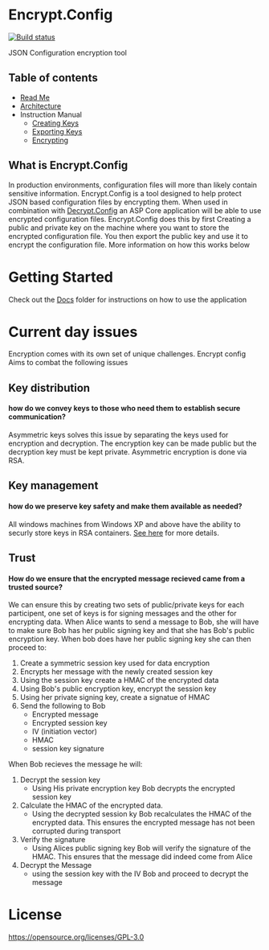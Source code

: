 # Encrypt.Config
[![Build status](https://ci.appveyor.com/api/projects/status/gfh5l8uq94ws732x/branch/master?svg=true)](https://github.com/Supercide/Encrypt.Config/tree/master)

JSON Configuration encryption tool
## Table of contents
- [Read Me](./readme.md)
- [Architecture](./docs/Architecture.md)
- Instruction Manual
    - [Creating Keys](./docs/CreatingKeys.md)
    - [Exporting Keys](./docs/ExportingKeys.md)
    - [Encrypting](./docs/Encryption.md)

## What is Encrypt.Config

In production environments, configuration files will more than likely contain sensitive information. Encrypt.Config is a tool designed to help protect JSON based configuration files by encrypting them. When used in combination with [Decrypt.Config](https://github.com/Supercide/Decrypt.Config) an ASP Core application will be able to use encrypted configuration files. Encrypt.Config does this by first Creating a public and private key on the machine where you want to store the encrypted configuration file. You then export the public key and use it to encrypt the configuration file. More information on how this works below 

# Getting Started 
Check out the [Docs](/docs) folder for instructions on how to use the application 

# Current day issues
Encryption comes with its own set of unique challenges. Encrypt config Aims to combat the following issues

## Key distribution 
#### how do we convey keys to those who need them to establish secure communication? 
Asymmetric keys solves this issue by separating the keys used for encryption and decryption. The encryption key can be made public but the decryption key must be kept private. Asymmetric encryption is done via RSA.

## Key management
#### how do we preserve key safety and make them available as needed? 
All windows machines from Windows XP and above have the ability to securly store keys in RSA containers. [See here](https://msdn.microsoft.com/library/9a179f38-8fb7-4442-964c-fb7b9f39f5b9) for more details.
 
## Trust
#### How do we ensure that the encrypted message recieved came from a trusted source? 
We can ensure this by creating two sets of public/private keys for each participent, one set of keys is for signing messages and the other for encrypting data. When Alice wants to send a message to Bob, she will have to make sure Bob has her public signing key and that she has Bob's public encryption key. When bob does have her public signing key she can then proceed to:
1. Create a symmetric session key used for data encryption
2. Encrypts her message with the newly created session key
3. Using the session key create a HMAC of the encrypted data
4. Using Bob's public encryption key, encrypt the session key
5. Using her private signing key, create a signatue of HMAC
6. Send the following to Bob
    - Encrypted message
    - Encrypted session key 
    - IV (initiation vector)
    - HMAC
    - session key signature

When Bob recieves the message he will:
1. Decrypt the session key
    - Using His private encryption key Bob decrypts the encrypted session key
2. Calculate the HMAC of the encrypted data. 
    - Using the decrypted session ky Bob recalculates the HMAC of the encrypted data. This ensures the encrypted message has not been corrupted during transport
3. Verify the signature
    - Using Alices public signing key Bob will verify the signature of the HMAC. This ensures that the message did indeed come from Alice
4. Decrypt the Message
    - using the session key with the IV Bob and proceed to decrypt the message 

# License

https://opensource.org/licenses/GPL-3.0